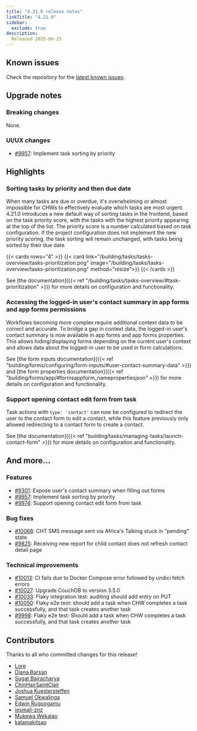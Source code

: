 ```yaml
---
title: "4.21.0 release notes"
linkTitle: "4.21.0"
sidebar:
  exclude: true
description: 
  Released 2025-06-25
---
```


## Known issues

Check the repository for the [latest known issues](https://github.com/medic/cht-core/issues?q=is%3Aissue+label%3A%22Affects%3A+4.21.0%22).

## Upgrade notes

### Breaking changes

None.

### UI/UX changes

- [#9957](https://github.com/medic/cht-core/issues/9957): Implement task sorting by priority


## Highlights

### Sorting tasks by priority and then due date

When many tasks are due or overdue,
it's overwhelming or almost impossible for CHWs to effectively evaluate which tasks are most urgent.
4.21.0 introduces a new default way of sorting tasks in the frontend, based on the task priority score,
with the tasks with the highest priority appearing at the top of the list.
The priority score is a number calculated based on task configuration. 
If the project configuration does not implement the new priority scoring, the task sorting will remain unchanged,
with tasks being sorted by their due date. 

{{< cards rows="4" >}}
{{< card link="/building/tasks/tasks-overview/tasks-prioritization.png" image="/building/tasks/tasks-overview/tasks-prioritization.png"  method="resize">}}
{{< /cards >}}

See [the documentation]({{< ref "/building/tasks/tasks-overview/#task-prioritization" >}}) for more details on configuration and functionality.

### Accessing the logged-in user's contact summary in app forms and app forms permissions

Workflows becoming more complex require additional context data to be correct and accurate.
To bridge a gap in context data,
the logged-in user's contact summary is now available in app forms and app forms properties.
This allows hiding/displaying forms depending on the current user's context
and allows data about the logged-in user to be used in form calculations.       

See [the form inputs documentation]({{< ref "building/forms/configuring/form-inputs/#user-contact-summary-data" >}}) and [the form properties documentation]({{< ref "building/forms/app/#formsappform_namepropertiesjson" >}}) for more details on configuration and functionality.

### Support opening contact edit form from task

Task actions with `type: 'contact'` can now be configured to redirect the user to the contact form to edit a contact, while this feature previously only allowed redirecting to a contact form to create a contact. 

See [the documentation]({{< ref "building/tasks/managing-tasks/launch-contact-form" >}}) for more details on configuration and functionality.

## And more...

### Features

- [#9301](https://github.com/medic/cht-core/issues/9301): Expose user's contact summary when filling out forms
- [#9957](https://github.com/medic/cht-core/issues/9957): Implement task sorting by priority
- [#9974](https://github.com/medic/cht-core/issues/9974): Support opening contact edit form from task

### Bug fixes

- [#10068](https://github.com/medic/cht-core/issues/10068): CHT SMS message sent via Africa's Talking stuck in "pending" state
- [#9825](https://github.com/medic/cht-core/issues/9825): Receiving new report for child contact does not refresh contact detail page

### Technical improvements

- [#10013](https://github.com/medic/cht-core/issues/10013): CI fails due to Docker Compose error followed by undici fetch errors
- [#10027](https://github.com/medic/cht-core/issues/10027): Upgrade CouchDB to version 3.5.0
- [#10033](https://github.com/medic/cht-core/issues/10033): Flaky integration test: auditing should add entry on PUT
- [#10050](https://github.com/medic/cht-core/issues/10050): Flaky e2e test: should add a task when CHW completes a task successfully, and that task creates another task
- [#9998](https://github.com/medic/cht-core/issues/9998): Flaky e2e test: Should add a task when CHW completes a task successfully, and that task creates another task



## Contributors

Thanks to all who committed changes for this release!

- [Lore](https://github.com/lorerod)
- [Diana Barsan](https://github.com/dianabarsan)
- [Sugat Bajracharya](https://github.com/sugat009)
- [ChinHairSaintClair](https://github.com/ChinHairSaintClair)
- [Joshua Kuestersteffen](https://github.com/jkuester)
- [Samuel Okwalinga](https://github.com/sookwalinga)
- [Edwin Rugoogamu](https://github.com/Edwin-Rugoogamu)
- [iesmail-znz](https://github.com/iesmail-znz)
- [Mukewa Wekalao](https://github.com/kanarelo)
- [kalamakitsao](https://github.com/kalamakitsao)
